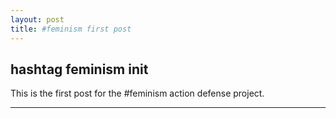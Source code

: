 ```yaml
---
layout: post
title: #feminism first post
---
```


## hashtag feminism init

This is the first post for the #feminism action defense project.

-----


